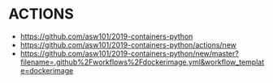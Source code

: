 # ACTIONS

- <https://github.com/asw101/2019-containers-python>
- <https://github.com/asw101/2019-containers-python/actions/new>
- <https://github.com/asw101/2019-containers-python/new/master?filename=.github%2Fworkflows%2Fdockerimage.yml&workflow_template=dockerimage>
